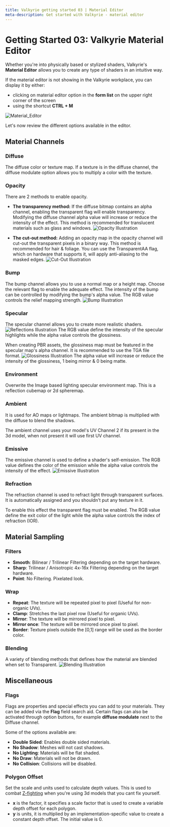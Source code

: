 ```yaml
---
title: Valkyrie getting started 03 | Material Editor
meta-description: Get started with Valkyrie - material editor
---
```


# Getting Started 03: Valkyrie Material Editor

Whether you're into physically based or stylized shaders, Valkyrie's **Material Editor** allows you to create any type of shaders in an intuitive way.

If the material editor is not showing in the Valkyrie workplace, you can display it by either:
- clicking on material editor option in the **form list** on the upper right corner of the screen
- using the shortcut **CTRL + M**

![Material_Editor](https://cdn2.talansoft.com/ftp/vids/animated_gif-downsized_large.gif)

Let's now review the different options available in the editor.

## Material Channels

### Diffuse
The diffuse color or texture map.
If a texture is in the diffuse channel, the diffuse modulate option allows you to multiply a color with the texture.

### Opacity
There are 2 methods to enable opacity.
- **The transparency method:**
If the diffuse bitmap contains an alpha channel, enabling the transparent flag will enable transparency. Modifying the diffuse channel alpha value will increase or reduce the intensity of the effect. This method is recommended for translucent materials such as glass and windows.
![Opacity Illustration](https://cdn2.talansoft.com/img/docs/material_editor/VLK_Opacity.gif)

- **The cut-out method:**
Adding an opacity map in the opacity channel will cut-out the transparent pixels in a binary way. This method is recommended for hair & foliage. You can use the TransparentAA flag, which on hardware that supports it, will apply anti-aliasing to the masked edges.
![Cut-Out Illustration](https://cdn2.talansoft.com/img/docs/material_editor/VLK_Cut_Out.gif)

### Bump
The bump channel allows you to use a normal map or a height map. Choose the relevant flag to enable the adequate effect.
The intensity of the bump can be controlled by modifying the bump's alpha value. The RGB value controls the relief mapping strength.
![Bump Illustration](https://cdn2.talansoft.com/img/docs/material_editor/VLK_Bump.gif)

### Specular
The specular channel allows you to create more realistic shaders.
![Reflections Illustration](https://cdn2.talansoft.com/img/docs/material_editor/VLK_Reflections.jpg)
The RGB value define the intensity of the specular highlights while the alpha value controls the glossiness.

When creating PBR assets, the glossiness map must be featured in the specular map's alpha channel. It is recommended to use the TGA file format.
![Glossiness Illustration](https://cdn2.talansoft.com/img/docs/material_editor/VLK_Gloss.gif)
The alpha value will increase or reduce the intensity of the glossiness, 1 being mirror & 0 being matte.

### Environment
Overwrite the Image based lighting specular environment map. This is a reflection cubemap or 2d spheremap.

### Ambient
It is used for AO maps or lightmaps. The ambient bitmap is multiplied with the diffuse to blend the shadows.

The ambient channel uses your model's UV Channel 2 if its present in the 3d model, when not present it will use first UV channel.

### Emissive
The emissive channel is used to define a shader's self-emission.
The RGB value defines the color of the emission while the alpha value controls the intensity of the effect.
![Emissive Illustration](https://cdn2.talansoft.com/img/docs/material_editor/VLK_Emissive.gif)

### Refraction
The refraction channel is used to refract light through transparent surfaces. It is automatically assigned and you shouldn't put any texture in it.

To enable this effect the transparent flag must be enabled.
The RGB value define the exit color of the light while the alpha value controls the index of refraction (IOR).

## Material Sampling

### Filters
- **Smooth**: Bilinear / Trilinear Filtering depending on the target hardware.
- **Sharp**: Trilinear / Anisotropic 4x-16x Filtering depending on the target hardware.
- **Point**: No Filtering. Pixelated look.

### Wrap
- **Repeat**: The texture will be repeated pixel to pixel (Useful for non-organic UVs).
- **Clamp**: Stretches the last pixel row (Useful for organic UVs).
- **Mirror**: The texture will be mirrored pixel to pixel.
- **Mirror once**: The texture will be mirrored once pixel to pixel.
- **Border**: Texture pixels outside the [0,1] range will be used as the border color.

### Blending
A variety of blending methods that defines how the material are blended when set to Transparent.
![Blending Illustration](https://cdn2.talansoft.com/img/docs/material_editor/VLK_Blending.gif)

## Miscellaneous

### Flags
Flags are properties and special effects you can add to your materials. They can be added via the **Flag** field search aid. Certain flags can also be activated through option buttons, for example **diffuse modulate** next to the Diffuse channel.

Some of the options available are:
- **Double Sided**: Enables double sided materials.
- **No Shadow**: Meshes will not cast shadows.
- **No Lighting**: Materials will be flat shaded.
- **No Draw**: Materials will not be drawn.
- **No Collision**: Collisions will be disabled.

### Polygon Offset
Set the scale and units used to calculate depth values. This is used to combat <a href="https://en.wikipedia.org/wiki/Z-fighting" target="_blank">Z-fighting</a> when you're using 3d models that you cant fix yourself.

- **x** is the factor, it specifies a scale factor that is used to create a
  variable depth offset for each polygon.
- **y** is units, it is multiplied by an implementation-specific value to create a
  constant depth offset. The initial value is 0.
